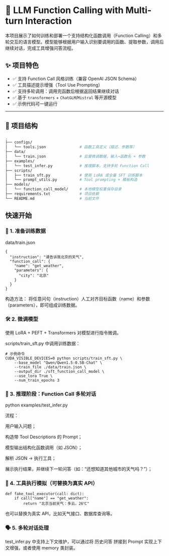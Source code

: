# 🔧 LLM Function Calling with Multi-turn Interaction

本项目展示了如何训练和部署一个支持结构化函数调用（Function Calling）和多轮交互的语言模型。模型能够根据用户输入识别要调用的函数、提取参数，调用后继续对话，完成工具增强问答流程。

## ✨ 项目特色

- ✅ 支持 Function Call 风格训练（兼容 OpenAI JSON Schema）
- ✅ 工具描述提示增强（Tool Use Prompting）
- ✅ 支持多轮调用：调用完函数后根据返回结果继续对话
- ✅ 基于 `transformers` + `ChatGLM`/`Mistral` 等开源模型
- ✅ 示例代码可一键运行

---

## 📁 项目结构

```bash
.
├── configs/
│   └── tools.json               # 函数工具定义（描述、参数等）
├── data/
│   └── train.json               # 监督微调数据，输入→函数名 + 参数
├── examples/
│   └── test_infer.py            # 推理脚本，支持多轮 Function Call
├── scripts/
│   ├── train_sft.py             # 使用 LoRA 或全量 SFT 训练脚本
│   └── prompt_utils.py          # Tool prompting + 模板构造
├── models/
│   └── function_call_model/     # 本地模型权重保存目录
├── requirements.txt             # 项目依赖
└── README.md                    # 当前文件
```
## 快速开始
### 🚀 1. 准备训练数据
data/train.json
```
{
  "instruction": "请告诉我北京的天气",
  "function_call": {
    "name": "get_weather",
    "parameters": {
      "city": "北京"
    }
  }
}

```
构造方法：
将任意问句（instruction）人工对齐目标函数（name）和参数（parameters），即可组成训练数据。

### 🛠️ 2. 微调模型
使用 LoRA + PEFT + Transformers 对模型进行指令微调。

scripts/train_sft.py 中调用训练数据：

```
# 示例命令
CUDA_VISIBLE_DEVICES=0 python scripts/train_sft.py \
    --base_model "Qwen/Qwen1.5-0.5B-Chat" \
    --train_file ./data/train.json \
    --output_dir ./sft_function_call_model \
    --use_lora True \
    --num_train_epochs 3
```

### 🧪 3. 推理阶段：Function Call 多轮对话
python examples/test_infer.py

流程：

用户输入问题；

构造带 Tool Descriptions 的 Prompt；

模型输出结构化函数调用（如 JSON）；

解析 JSON → 执行工具；

展示执行结果，并继续下一轮问答（如：“还想知道其他城市的天气吗？”）；

### 🧰 4. 工具执行模拟（可替换为真实 API）
```
def fake_tool_executor(call: dict):
    if call["name"] == "get_weather":
        return "北京当前天气：多云，26℃"
```
也可以替换为真实 API，比如天气接口、数据库查询等。

### 🗣️ 5. 多轮对话处理
test_infer.py 中支持上下文维护，可以通过将 历史问答 拼接到 Prompt 实现上下文增强，或者使用 memory 类封装。
